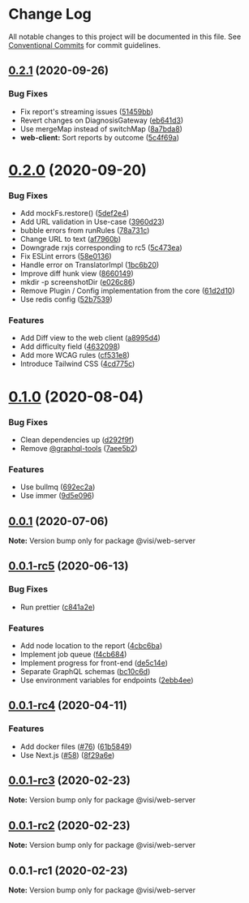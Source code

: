 # Change Log

All notable changes to this project will be documented in this file.
See [Conventional Commits](https://conventionalcommits.org) for commit guidelines.

## [0.2.1](https://github.com/visible/visible/compare/v0.2.0...v0.2.1) (2020-09-26)


### Bug Fixes

* Fix report's streaming issues ([51459bb](https://github.com/visible/visible/commit/51459bb9c7389b0b8ef01ffb9a8143e34eb1d409))
* Revert changes on DiagnosisGateway ([eb641d3](https://github.com/visible/visible/commit/eb641d39fdcaf6a3275fb104efa58125dbe357f3))
* Use mergeMap instead of switchMap ([8a7bda8](https://github.com/visible/visible/commit/8a7bda8707bf728c2914a1500bce399b978bd2f2))
* **web-client:** Sort reports by outcome ([5c4f69a](https://github.com/visible/visible/commit/5c4f69adbe949a2569fb05ca5723dac099d55939))





# [0.2.0](https://github.com/visible/visible/compare/v0.1.0...v0.2.0) (2020-09-20)


### Bug Fixes

* Add mockFs.restore() ([5def2e4](https://github.com/visible/visible/commit/5def2e4b519f15b49fe61c60eb3521db5678e5cf))
* Add URL validation in Use-case ([3960d23](https://github.com/visible/visible/commit/3960d2376d9ca5ab5155947dec1e50ba7c335ffb))
* bubble errors from runRules ([78a731c](https://github.com/visible/visible/commit/78a731c2b47b2fa4f87faf0434acb77aa7330687))
* Change URL to text ([af7960b](https://github.com/visible/visible/commit/af7960b8907409fb0d4272322f03f2f46d94603e))
* Downgrade rxjs corresponding to rc5 ([5c473ea](https://github.com/visible/visible/commit/5c473ea071bf36fb5ac05d2b46c8888e7fbb665a))
* Fix ESLint errors ([58e0136](https://github.com/visible/visible/commit/58e01365cc9306445b1567750ae6f234c66ae61a))
* Handle error on TranslatorImpl ([1bc6b20](https://github.com/visible/visible/commit/1bc6b201388c153a3a33cbfe9a9278645f7b5d11))
* Improve diff hunk view ([8660149](https://github.com/visible/visible/commit/8660149e1a3325c863fe0bafb36f1f48bd299ec0))
* mkdir -p screenshotDir ([e026c86](https://github.com/visible/visible/commit/e026c86771f92b8dd9562a3bfadd3e56fa72af7e))
* Remove Plugin / Config implementation from the core ([61d2d10](https://github.com/visible/visible/commit/61d2d10a3e5fa6a182f0495666e620d56209982b))
* Use redis config ([52b7539](https://github.com/visible/visible/commit/52b7539eef53fcbaf2555477707adf9f00591a23))


### Features

* Add Diff view to the web client ([a8995d4](https://github.com/visible/visible/commit/a8995d4ecc06d91857ea687c5c94e6aa9242228e))
* Add difficulty field ([4632098](https://github.com/visible/visible/commit/463209854545546e579c1e2b1702fb93a2aa5a29))
* Add more WCAG rules ([cf531e8](https://github.com/visible/visible/commit/cf531e866f88dace49d921785f032c302705c4d8))
* Introduce Tailwind CSS ([4cd775c](https://github.com/visible/visible/commit/4cd775ca65407aa40e655808eca2cd79434417a5))





# [0.1.0](https://github.com/visible/visible/compare/v0.0.1...v0.1.0) (2020-08-04)


### Bug Fixes

* Clean dependencies up ([d292f9f](https://github.com/visible/visible/commit/d292f9f5aa01ef52385dcd9d963128afb11bcc01))
* Remove [@graphql-tools](https://github.com/graphql-tools) ([7aee5b2](https://github.com/visible/visible/commit/7aee5b2be55029ce55762c1444d1864d09e2ab5e))


### Features

* Use bullmq ([692ec2a](https://github.com/visible/visible/commit/692ec2a372ba3ac32294b20ca8bc4c4f701de3b7))
* Use immer ([9d5e096](https://github.com/visible/visible/commit/9d5e09655ccc11f65ff7f5ac49b982aac487e728))





## [0.0.1](https://github.com/visible/visible/compare/v0.0.1-rc5...v0.0.1) (2020-07-06)

**Note:** Version bump only for package @visi/web-server





## [0.0.1-rc5](https://github.com/visible/visible/compare/v0.0.1-rc4...v0.0.1-rc5) (2020-06-13)


### Bug Fixes

* Run prettier ([c841a2e](https://github.com/visible/visible/commit/c841a2ea7ebde2eab732dfd1cedb4ae0764b119e))


### Features

* Add node location to the report ([4cbc6ba](https://github.com/visible/visible/commit/4cbc6ba6f2c2e133085ee20a6f86df8fc2d1b835))
* Implement job queue ([f4cb684](https://github.com/visible/visible/commit/f4cb684c3a0a74394e4887461f0dd938c1256d39))
* Implement progress for front-end ([de5c14e](https://github.com/visible/visible/commit/de5c14e66cd72a7cce911ec6746af561c0a95fea))
* Separate GraphQL schemas ([bc10c6d](https://github.com/visible/visible/commit/bc10c6d32332ce0a13a1920e6f0eb9c1e8525e5b))
* Use environment variables for endpoints ([2ebb4ee](https://github.com/visible/visible/commit/2ebb4ee4369e4b07d384bc09e130740403425c5b))





## [0.0.1-rc4](https://github.com/visible/visible/compare/v0.0.1-rc3...v0.0.1-rc4) (2020-04-11)


### Features

* Add docker files ([#76](https://github.com/visible/visible/issues/76)) ([61b5849](https://github.com/visible/visible/commit/61b5849072b08265a3f4e91886ba5d34012e4e71))
* Use Next.js ([#58](https://github.com/visible/visible/issues/58)) ([8f29a6e](https://github.com/visible/visible/commit/8f29a6eaab06c3f3f25e6a28fcb6f89f30f9ca1f))





## [0.0.1-rc3](https://github.com/visible/visible/compare/v0.0.1-rc2...v0.0.1-rc3) (2020-02-23)

**Note:** Version bump only for package @visi/web-server





## [0.0.1-rc2](https://github.com/visible/visible/compare/v0.0.1-rc1...v0.0.1-rc2) (2020-02-23)

**Note:** Version bump only for package @visi/web-server





## 0.0.1-rc1 (2020-02-23)

**Note:** Version bump only for package @visi/web-server
